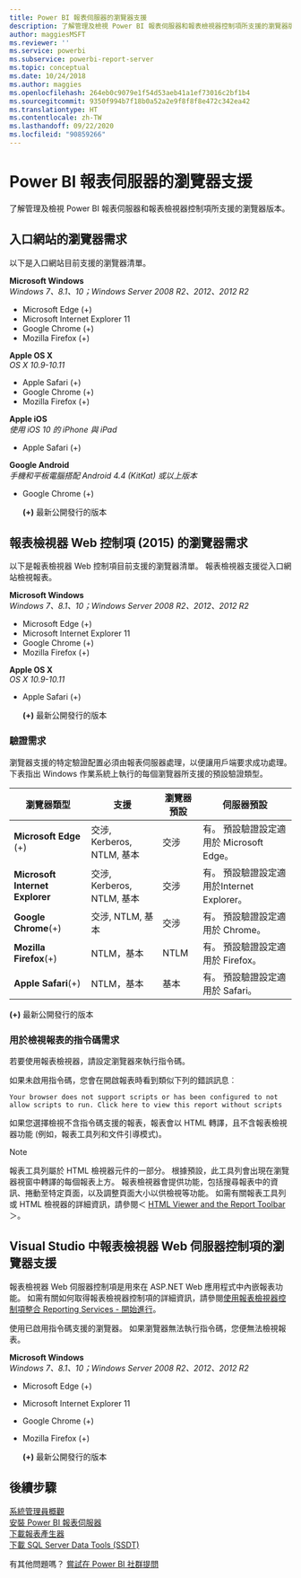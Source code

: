 ```yaml
---
title: Power BI 報表伺服器的瀏覽器支援
description: 了解管理及檢視 Power BI 報表伺服器和報表檢視器控制項所支援的瀏覽器版本。
author: maggiesMSFT
ms.reviewer: ''
ms.service: powerbi
ms.subservice: powerbi-report-server
ms.topic: conceptual
ms.date: 10/24/2018
ms.author: maggies
ms.openlocfilehash: 264eb0c9079e1f54d53aeb41a1ef73016c2bf1b4
ms.sourcegitcommit: 9350f994b7f18b0a52a2e9f8f8f8e472c342ea42
ms.translationtype: HT
ms.contentlocale: zh-TW
ms.lasthandoff: 09/22/2020
ms.locfileid: "90859266"
---
```

# <a name="browser-support-for-power-bi-report-server"></a>Power BI 報表伺服器的瀏覽器支援
了解管理及檢視 Power BI 報表伺服器和報表檢視器控制項所支援的瀏覽器版本。

## <a name="browser-requirements-for-the-web-portal"></a>入口網站的瀏覽器需求
以下是入口網站目前支援的瀏覽器清單。

**Microsoft Windows**  
*Windows 7、8.1、10；Windows Server 2008 R2、2012、2012 R2*

* Microsoft Edge (+)
* Microsoft Internet Explorer 11
* Google Chrome (+)
* Mozilla Firefox (+)

**Apple OS X**  
*OS X 10.9-10.11*

* Apple Safari (+)
* Google Chrome (+)
* Mozilla Firefox (+)

**Apple iOS**  
*使用 iOS 10 的 iPhone 與 iPad*

* Apple Safari (+)

**Google Android**  
*手機和平板電腦搭配 Android 4.4 (KitKat) 或以上版本*

* Google Chrome (+)
  
  **(+)** 最新公開發行的版本

## <a name="browser-requirements-for-the-report-viewer-web-control-2015"></a>報表檢視器 Web 控制項 (2015) 的瀏覽器需求
以下是報表檢視器 Web 控制項目前支援的瀏覽器清單。 報表檢視器支援從入口網站檢視報表。

**Microsoft Windows**  
*Windows 7、8.1、10；Windows Server 2008 R2、2012、2012 R2*

* Microsoft Edge (+)
* Microsoft Internet Explorer 11
* Google Chrome (+)
* Mozilla Firefox (+)

**Apple OS X**  
*OS X 10.9-10.11*

* Apple Safari (+)
  
  **(+)** 最新公開發行的版本

### <a name="authentication-requirements"></a>驗證需求
瀏覽器支援的特定驗證配置必須由報表伺服器處理，以便讓用戶端要求成功處理。 下表指出 Windows 作業系統上執行的每個瀏覽器所支援的預設驗證類型。

| **瀏覽器類型** | **支援** | **瀏覽器預設** | **伺服器預設** |
| --- | --- | --- | --- |
| **Microsoft Edge** (+) |交涉, Kerberos, NTLM, 基本 |交涉 |有。 預設驗證設定適用於 Microsoft Edge。 |
| **Microsoft Internet Explorer** |交涉, Kerberos, NTLM, 基本 |交涉 |有。 預設驗證設定適用於Internet Explorer。 |
| **Google Chrome**(+) |交涉, NTLM, 基本 |交涉 |有。 預設驗證設定適用於 Chrome。 |
| **Mozilla Firefox**(+) |NTLM，基本 |NTLM |有。 預設驗證設定適用於 Firefox。 |
| **Apple Safari**(+) |NTLM，基本 |基本 |有。 預設驗證設定適用於 Safari。 |

 **(+)** 最新公開發行的版本

### <a name="script-requirements-for-viewing-reports"></a>用於檢視報表的指令碼需求
若要使用報表檢視器，請設定瀏覽器來執行指令碼。

如果未啟用指令碼，您會在開啟報表時看到類似下列的錯誤訊息︰

```
Your browser does not support scripts or has been configured to not allow scripts to run. Click here to view this report without scripts
```

 如果您選擇檢視不含指令碼支援的報表，報表會以 HTML 轉譯，且不含報表檢視器功能 (例如，報表工具列和文件引導模式)。

> [!NOTE]
> 報表工具列屬於 HTML 檢視器元件的一部分。 根據預設，此工具列會出現在瀏覽器視窗中轉譯的每個報表上方。 報表檢視器會提供功能，包括搜尋報表中的資訊、捲動至特定頁面，以及調整頁面大小以供檢視等功能。 如需有關報表工具列或 HTML 檢視器的詳細資訊，請參閱＜ [HTML Viewer and the Report Toolbar](/sql/reporting-services/html-viewer-and-the-report-toolbar)＞。
> 
> 

## <a name="browser-support-for-report-viewer-web-server-controls-in-visual-studio"></a>Visual Studio 中報表檢視器 Web 伺服器控制項的瀏覽器支援
報表檢視器 Web 伺服器控制項是用來在 ASP.NET Web 應用程式中內嵌報表功能。 如需有關如何取得報表檢視器控制項的詳細資訊，請參閱[使用報表檢視器控制項整合 Reporting Services - 開始進行](/sql/reporting-services/application-integration/integrating-reporting-services-using-reportviewer-controls-get-started)。

使用已啟用指令碼支援的瀏覽器。 如果瀏覽器無法執行指令碼，您便無法檢視報表。

**Microsoft Windows**  
*Windows 7、8.1、10；Windows Server 2008 R2、2012、2012 R2*

* Microsoft Edge (+)
* Microsoft Internet Explorer 11
* Google Chrome (+)
* Mozilla Firefox (+)
  
  **(+)** 最新公開發行的版本

## <a name="next-steps"></a>後續步驟
[系統管理員概觀](admin-handbook-overview.md)  
[安裝 Power BI 報表伺服器](install-report-server.md)  
[下載報表產生器](https://www.microsoft.com/download/details.aspx?id=53613)  
[下載 SQL Server Data Tools (SSDT)](/sql/ssdt/download-sql-server-data-tools-ssdt)

有其他問題嗎？ [嘗試在 Power BI 社群提問](https://community.powerbi.com/)
